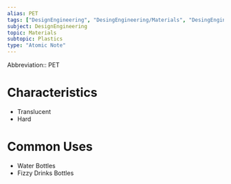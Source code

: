 ```yaml
---
alias: PET
tags: ["DesignEngineering", "DesingEngineering/Materials", "DesingEngineering/Materials/Plastics", "DesingEngineering/Materials/Plastics/Materials"]
subject: DesignEngineering
topic: Materials
subtopic: Plastics
type: "Atomic Note"
---
```


Abbreviation:: PET

# Characteristics
 - Translucent
 - Hard

# Common Uses
 - Water Bottles
 - Fizzy Drinks Bottles